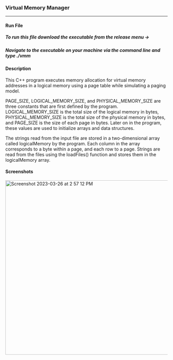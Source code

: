 ### Virtual Memory Manager
<hr />

#### Run File
##### To run this file download the executable from the release menu ->
##### Navigate to the executable on your machine via the command line and type ./vmm
#### Description

This C++ program executes memory allocation for virtual memory addresses in a logical memory using a page table while simulating a paging model.

PAGE_SIZE, LOGICAL_MEMORY_SIZE, and PHYSICAL_MEMORY_SIZE are three constants that are first defined by the program. LOGICAL_MEMORY_SIZE is the total size of the logical memory in bytes, PHYSICAL_MEMORY_SIZE is the total size of the physical memory in bytes, and PAGE_SIZE is the size of each page in bytes. Later on in the program, these values are used to initialize arrays and data structures.

The strings read from the input file are stored in a two-dimensional array called logicalMemory by the program. Each column in the array corresponds to a byte within a page, and each row to a page. Strings are read from the files using the loadFiles() function and stores them in the logicalMemory array.

#### Screenshots
<img width="543" alt="Screenshot 2023-03-26 at 2 57 12 PM" src="https://user-images.githubusercontent.com/68131997/227807469-508ab4ac-ef8a-4428-961b-854290a57316.png">
